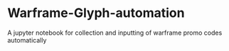 # Warframe-Glyph-automation
A jupyter notebook for collection and inputting of warframe promo codes automatically
